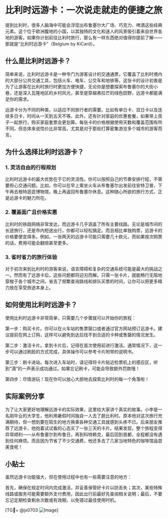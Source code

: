 # 比利时远游卡：一次说走就走的便捷之旅

提到比利时，很多人脑海中可能会浮现出布鲁塞尔大广场、巧克力、啤酒这些经典元素。这个位于欧洲腹地的小国，以其独特的文化和迷人的风景吸引着来自世界各地的游客。如果你计划前往比利时旅行，那么有一样东西绝对值得你提前了解——那就是“比利时远游卡”（Belgium by KiCard）。

## 什么是比利时远游卡？

简单来说，比利时远游卡是一种专门为游客设计的交通通票，它覆盖了比利时境内的大部分公共交通工具，包括火车、电车、公交车和地铁等。这张卡的设计初衷是为了让游客在比利时旅行时更加方便快捷，无论你是想要探索布鲁塞尔的大街小巷，还是深入瓦隆地区的乡村风光，甚至是穿越弗拉芒的绿色田野，远游卡都能满足你的需求。

远游卡分为不同的种类，以适应不同旅行者的需要。比如有单日卡、双日卡以及连续多日卡，时间从一天到五天不等。此外，还有针对家庭的优惠套餐，如果带上孩子一起旅行，购买家庭套票会更划算。每张卡的价格根据使用天数和覆盖范围有所不同，但总体来说性价比非常高，尤其是对于那些打算密集游览多个城市的游客而言。

## 为什么选择比利时远游卡？

### 1. 灵活自由的行程规划

比利时远游卡的最大优势在于它的灵活性。你可以按照自己的节奏安排行程，不需要担心交通问题。比如，你可以在早上乘坐火车从布鲁塞尔出发前往安特卫普，下午再去根特逛逛博物馆，晚上再返回布鲁塞尔休息。这种随心所欲的旅行方式，正是远游卡的魅力所在。

### 2. 覆盖面广且价格实惠

比利时的铁路网络非常发达，而远游卡几乎涵盖了所有主要线路。无论是城市间的长途旅行，还是市内短途出行，你都可以轻松搞定。而且相比单独购票，远游卡的价格要便宜得多。例如，一张两天的远游卡可能只需要几十欧元，而如果按次购票的话，费用可能会翻倍甚至更多。

### 3. 省时省力的旅行体验

对于初次来到比利时的游客来说，语言障碍和复杂的交通系统可能是最大的挑战之一。然而有了远游卡后，这些问题都将迎刃而解。只需一张卡片，就能畅行无阻地穿梭于各个城市之间，省去了频繁查询路线和排队买票的时间，让你可以把更多精力放在享受旅途本身上。

## 如何使用比利时远游卡？

使用比利时远游卡非常简单，只需要几个步骤就可以开始你的旅程：

第一步：购买卡片。你可以在火车站的售票窗口或者通过官方网站预订远游卡。建议提前在网上订购，这样可以避免到达后找不到合适的卡种或售罄的情况发生。

第二步：激活卡片。拿到卡片后，记得在首次使用前进行激活。通常情况下，这一步可以通过刷脸的方式完成，具体操作可以参考卡片附带的说明书。

第三步：刷卡进站。每次进入车站时，请记得将卡片贴近检票机上的感应区，听到“滴”的一声表示成功通过。如果忘记刷卡，可能会导致额外罚款哦！

第四步：尽情游玩！现在你可以放心大胆地去探索比利时的每一个角落啦！

## 实际案例分享

为了让大家更好地理解远游卡的实际效果，这里给大家讲个真实的故事。小李是一名刚毕业的大学生，他利用暑假时间独自一人去了趟比利时。原本他对这次旅行充满期待，但一想到要在陌生的地方换乘各种交通工具就感到头疼不已。后来朋友推荐了远游卡，他抱着试试看的心态买了一张三天的卡片。结果发现，整个旅程变得异常顺利——从布鲁塞尔到布鲁日，再到科特赖克，最后回到首都，全程都没有遇到任何麻烦。而且因为节省了不少交通费，他还多去了几家当地特色的咖啡馆品尝美食呢！

## 小贴士

虽然远游卡功能强大，但在使用过程中也有一些需要注意的地方：

首先，确保在规定时间内完成激活，并妥善保管好卡片以防丢失；其次，某些特殊线路或服务可能需要额外支付费用，因此出行前最好先查阅相关说明；最后，不要忘记定期检查剩余次数或有效期，以免错过最佳使用时机。

[TG💪+ @jx0703 ![Image](https://github.com/user-attachments/assets/dbca1d08-cadb-493c-b0ec-ad6f7a83f270)]